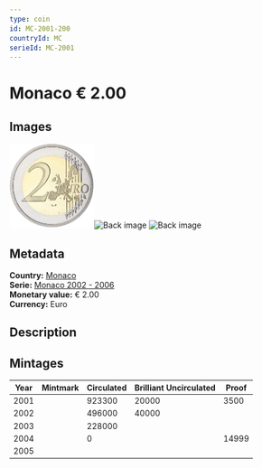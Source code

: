```yaml
---
type: coin
id: MC-2001-200
countryId: MC
serieId: MC-2001
---
```


# Monaco € 2.00

## Images

<img src="../../../img/common-2002-200.png" height="150" alt="Front image"><img src="img/monaco-2001-200.png" height="150" alt="Back image">     ![Back image]()

## Metadata

**Country:** [Monaco](../index.md)\
**Serie:** [Monaco 2002 - 2006](index.md)\
**Monetary value:** € 2.00\
**Currency:** Euro

## Description


## Mintages

| Year | Mintmark | Circulated | Brilliant Uncirculated | Proof |
| ---- | -------- | ---------- | ---------------------- | ----- |
| 2001 |  | 923300| 20000 | 3500 |
| 2002 |  | 496000| 40000 |  |
| 2003 |  | 228000|  |  |
| 2004 |  | 0|  | 14999 |
| 2005 |  | |  |  |
